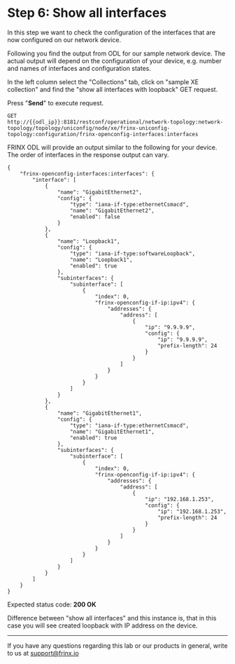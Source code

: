# Step 6: Show all interfaces

In this step we want to check the configuration of the interfaces that are now configured on our network device.

Following you find the output from ODL for our sample network device. The actual output will depend on the configuration of your device, e.g. number and names of interfaces and configuration states.

In the left column select the "Collections" tab, click on "sample XE collection" and find the "show all interfaces with loopback" GET request.

Press "**Send**" to execute request.

```
GET
http://{{odl_ip}}:8181/restconf/operational/network-topology:network-topology/topology/uniconfig/node/xe/frinx-uniconfig-topology:configuration/frinx-openconfig-interfaces:interfaces
```

FRINX ODL will provide an output similar to the following for your device. The order of interfaces in the response output can vary.

```
{
    "frinx-openconfig-interfaces:interfaces": {
        "interface": [
            {
                "name": "GigabitEthernet2",
                "config": {
                    "type": "iana-if-type:ethernetCsmacd",
                    "name": "GigabitEthernet2",
                    "enabled": false
                }
            },
            {
                "name": "Loopback1",
                "config": {
                    "type": "iana-if-type:softwareLoopback",
                    "name": "Loopback1",
                    "enabled": true
                },
                "subinterfaces": {
                    "subinterface": [
                        {
                            "index": 0,
                            "frinx-openconfig-if-ip:ipv4": {
                                "addresses": {
                                    "address": [
                                        {
                                            "ip": "9.9.9.9",
                                            "config": {
                                                "ip": "9.9.9.9",
                                                "prefix-length": 24
                                            }
                                        }
                                    ]
                                }
                            }
                        }
                    ]
                }
            },
            {
                "name": "GigabitEthernet1",
                "config": {
                    "type": "iana-if-type:ethernetCsmacd",
                    "name": "GigabitEthernet1",
                    "enabled": true
                },
                "subinterfaces": {
                    "subinterface": [
                        {
                            "index": 0,
                            "frinx-openconfig-if-ip:ipv4": {
                                "addresses": {
                                    "address": [
                                        {
                                            "ip": "192.168.1.253",
                                            "config": {
                                                "ip": "192.168.1.253",
                                                "prefix-length": 24
                                            }
                                        }
                                    ]
                                }
                            }
                        }
                    ]
                }
            }
        ]
    }
}

```

Expected status code: **200 OK**

Difference between "show all interfaces" and this instance is, that in this case you will see created loopback with IP address on the device.

---
If you have any questions regarding this lab or our products in general, write to us at [support@frinx.io](mailto:support@frinx.io)
